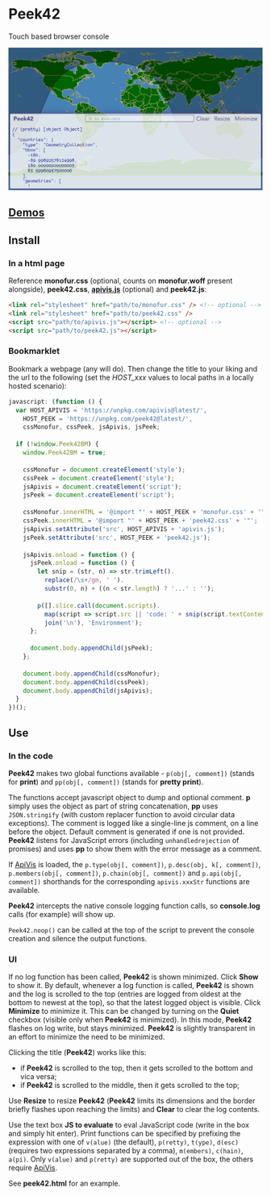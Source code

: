 # Peek42

Touch based browser console

![Screenshot](./screenshot.png)

## [Demos](https://rpeev.github.io/peek42/)

## Install

### In a html page

Reference **monofur.css** (optional, counts on **monofur.woff** present alongside), **peek42.css**, [**apivis.js**](https://github.com/rpeev/apivis) (optional) and **peek42.js**:  

```html
<link rel="stylesheet" href="path/to/monofur.css" /> <!-- optional -->
<link rel="stylesheet" href="path/to/peek42.css" />
<script src="path/to/apivis.js"></script> <!-- optional -->
<script src="path/to/peek42.js"></script>
```

### Bookmarklet

Bookmark a webpage (any will do). Then change the title to your liking and the url to the following (set the *HOST_xxx* values to local paths in a locally hosted scenario):

```javascript
javascript: (function () {
  var HOST_APIVIS = 'https://unpkg.com/apivis@latest/',
    HOST_PEEK = 'https://unpkg.com/peek42@latest/',
    cssMonofur, cssPeek, jsApivis, jsPeek;

  if (!window.Peek42BM) {
    window.Peek42BM = true;

    cssMonofur = document.createElement('style');
    cssPeek = document.createElement('style');
    jsApivis = document.createElement('script');
    jsPeek = document.createElement('script');

    cssMonofur.innerHTML = '@import "' + HOST_PEEK + 'monofur.css' + '"';
    cssPeek.innerHTML = '@import "' + HOST_PEEK + 'peek42.css' + '"';
    jsApivis.setAttribute('src', HOST_APIVIS + 'apivis.js');
    jsPeek.setAttribute('src', HOST_PEEK + 'peek42.js');

    jsApivis.onload = function () {
      jsPeek.onload = function () {
        let snip = (str, n) => str.trimLeft().
          replace(/\s+/gm, ' ').
          substr(0, n) + ((n < str.length) ? '...' : '');

        p([].slice.call(document.scripts).
          map(script => script.src || 'code: ' + snip(script.textContent, 101)).
          join('\n'), 'Environment');
      };

      document.body.appendChild(jsPeek);
    };

    document.body.appendChild(cssMonofur);
    document.body.appendChild(cssPeek);
    document.body.appendChild(jsApivis);
  }
})();
```

## Use

### In the code

**Peek42** makes two global functions available - `p(obj[, comment])` (stands for **print**) and `pp(obj[, comment])` (stands for **pretty print**).

The functions accept javascript object to dump and optional comment. **p** simply uses the object as part of string concatenation, **pp** uses `JSON.stringify` (with custom replacer function to avoid circular data exceptions). The comment is logged like a single-line js comment, on a line before the object. Default comment is generated if one is not provided. **Peek42** listens for JavaScript errors (including `unhandledrejection` of promises) and uses **pp** to show them with the error message as a comment.

If [ApiVis](https://github.com/rpeev/apivis) is loaded, the `p.type(obj[, comment])`, `p.desc(obj, k[, comment])`, `p.members(obj[, comment])`, `p.chain(obj[, comment])` and `p.api(obj[, comment])` shorthands for the corresponding `apivis.xxxStr` functions are available.

**Peek42** intercepts the native console logging function calls, so **console.log** calls (for example) will show up.

`Peek42.noop()` can be called at the top of the script to prevent the console creation and silence the output functions.

### UI

If no log function has been called, **Peek42** is shown minimized. Click **Show** to show it. By default, whenever a log function is called, **Peek42** is shown and the log is scrolled to the top (entries are logged from oldest at the bottom to newest at the top), so that the latest logged object is visible. Click **Minimize** to minimize it. This can be changed by turning on the **Quiet** checkbox (visible only when **Peek42** is minimized). In this mode, **Peek42** flashes on log write, but stays minimized. **Peek42** is slightly transparent in an effort to minimize the need to be minimized.

Clicking the title (**Peek42**) works like this:

* if **Peek42** is scrolled to the top, then it gets scrolled to the bottom and vica versa;
* if **Peek42** is scrolled to the middle, then it gets scrolled to the top;

Use **Resize** to resize **Peek42** (**Peek42** limits its dimensions and the border briefly flashes upon reaching the limits) and **Clear** to clear the log contents.

Use the text box **JS to evaluate** to eval JavaScript code (write in the box and simply hit enter). Print functions can be specified by prefixing the expression with one of `v(alue)` (the default), `p(retty)`, `t(ype)`, `d(esc)` (requires two expressions separated by a comma), `m(embers)`, `c(hain)`, `a(pi)`. Only `v(alue)` and `p(retty)` are supported out of the box, the others require [ApiVis](https://github.com/rpeev/apivis).

See **peek42.html** for an example.
